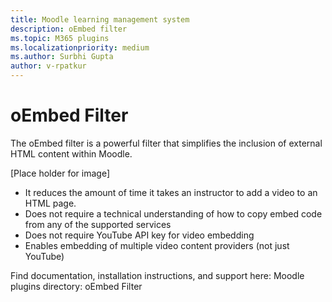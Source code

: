 ```yaml
---
title: Moodle learning management system
description: oEmbed filter
ms.topic: M365 plugins
ms.localizationpriority: medium
ms.author: Surbhi Gupta
author: v-rpatkur
---
```


# oEmbed Filter

The oEmbed filter is a powerful filter that simplifies the inclusion of external HTML content within Moodle. 

[Place holder for image]


* It reduces the amount of time it takes an instructor to add a video to an HTML page.
* Does not require a technical understanding of how to copy embed code from any of the supported services
* Does not require YouTube API key for video embedding
* Enables embedding of multiple video content providers (not just YouTube)

Find documentation, installation instructions, and support here:
Moodle plugins directory: oEmbed Filter
